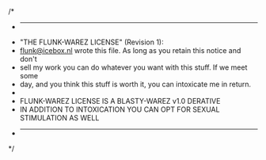 /*
 * ----------------------------------------------------------------------------
 * "THE FLUNK-WAREZ LICENSE" (Revision 1):
 * <flunk@icebox.nl> wrote this file. As long as you retain this notice and don't
 * sell my work you can do whatever you want with this stuff. If we meet some 
 * day, and you think this stuff is worth it, you can intoxicate me in return.
 * 
 * FLUNK-WAREZ LICENSE IS A BLASTY-WAREZ v1.0 DERATIVE
 * IN ADDITION TO INTOXICATION YOU CAN OPT FOR SEXUAL STIMULATION AS WELL
 * ----------------------------------------------------------------------------
 */
